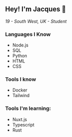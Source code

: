 ## Hey! I'm Jacques 👋
*19 - South West, UK - Student*
### Languages I Know
- Node.js
- SQL
- Python
- HTML
- CSS
### Tools I know
- Docker
- Tailwind
### Tools I'm learning:
- Nuxt.js
- Typescript
- Rust
